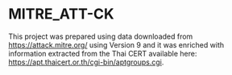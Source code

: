 # MITRE_ATT-CK

This project was prepared using data downloaded from https://attack.mitre.org/ using Version 9 and it was enriched with information extracted from the Thai CERT available here: https://apt.thaicert.or.th/cgi-bin/aptgroups.cgi.
